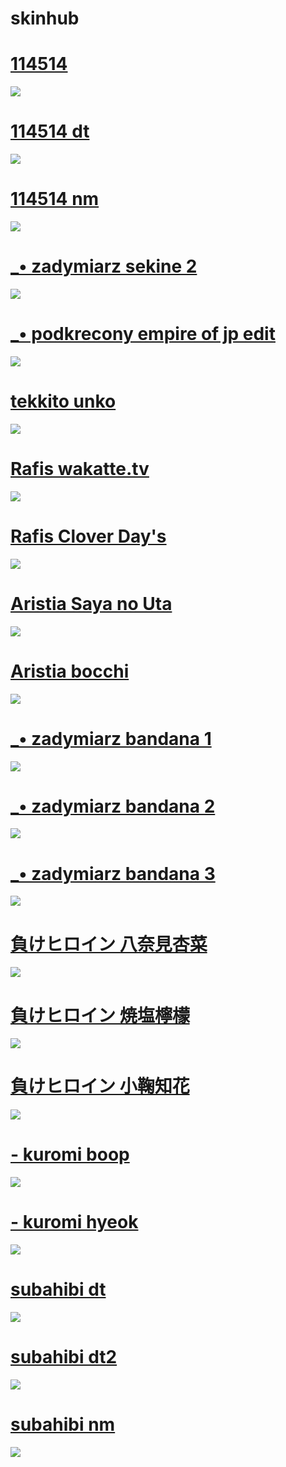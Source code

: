 # skinhub

# [114514](https://drive.google.com/file/d/1XDXUAMiC7G3C5A1Q2C-iX3zu7aq7HJ84/view?usp=drive_link)
![](https://github.com/user-attachments/assets/5fb5d7a4-058d-4cdf-a11b-45284c3314f9)

# [114514 dt](https://drive.google.com/file/d/1aK8X002mhGDwBecJFYA5075gSpy1cC1D/view?usp=drive_link)
![](https://github.com/user-attachments/assets/200fe0ec-3477-4442-91b3-d60335de710e)

# [114514 nm](https://drive.google.com/file/d/1-8pdqVaX6lobmxfkZSLhJwokEmB64Ycl/view?usp=drive_link)
![](https://github.com/user-attachments/assets/b401f1bb-6250-4c0c-b7a0-b52e6c47db35)

# [_• zadymiarz sekine 2](https://drive.google.com/file/d/1TBWkoCelx3l6N1Ln1mIcg43Y-rbZnDIt/view?usp=drive_link)
![](https://github.com/user-attachments/assets/bf56dd05-8281-4f5f-915e-973632002d45)

# [_• podkrecony empire of jp edit](https://drive.google.com/file/d/1FVLnJl310ypX3_Gp5vzKmEfv9cGlVwb-/view?usp=drive_link)
![](https://github.com/user-attachments/assets/d59ae296-a087-4aa5-bb31-d8a13360f785)

# [tekkito unko](https://drive.google.com/file/d/1i5H7LsVaoRg9CM0EUpSyYDoD4Gl0GWdC/view?usp=drive_link)
![](https://github.com/user-attachments/assets/14850647-ff09-4ffe-a80d-46883015ebfd)

# [Rafis wakatte.tv](https://drive.google.com/file/d/1lGTI2maUY6bS-m1LiX-Gf9EfB_H07rO1/view?usp=drive_link)
![](https://github.com/user-attachments/assets/925b7150-16ea-4182-a341-7e075adf190d)

# [Rafis Clover Day's](https://drive.google.com/file/d/1qTolfnikelqm2ZiXY2u4L82yfwZPJVHc/view?usp=drive_link)
![](https://github.com/user-attachments/assets/4a39ef6c-0a7d-4a01-bb9e-aa9ba7bff7f0)

# [Aristia Saya no Uta](https://drive.google.com/file/d/1NyxVb1yr6SFjiXc4rB7GhrTxSefVpvIn/view?usp=drive_link)
![](https://github.com/user-attachments/assets/a1d01ed5-9edd-4445-b6a5-e408ae2f0ff3)

# [Aristia bocchi](https://drive.google.com/file/d/13TRQ5pqiaqmwpAPTPbFIuVUkZ9HDZ6aP/view?usp=drive_link)
![](https://github.com/user-attachments/assets/80e5849c-9a25-4ed5-8b3a-c67a1d91ec8a)

# [_• zadymiarz bandana 1](https://drive.google.com/file/d/1A1FliHlv0v2fizDhfC0ltIU7rQhVRwcw/view?usp=drive_link)
![](https://github.com/user-attachments/assets/3cf57cad-409b-4d03-972d-52d9db17be0f)

# [_• zadymiarz bandana 2](https://drive.google.com/file/d/1mpxpHg8s-F7uellK1dGr8FiHFN9NS6WK/view?usp=drive_link)
![](https://github.com/user-attachments/assets/8798f51e-5430-4405-8173-5bee375fb723)

# [_• zadymiarz bandana 3](https://drive.google.com/file/d/1U37FtB_VfPqbSO2JwMWi939Rq1_OJLBH/view?usp=drive_link)
![](https://github.com/user-attachments/assets/a64edc92-951c-48b5-a341-bdb8cba31b3d)

# [負けヒロイン 八奈見杏菜](https://drive.google.com/file/d/1QRhgouCCPdF570n2q0ffp6ylf7jpou-a/view?usp=drive_link)
![](https://github.com/user-attachments/assets/b14e6fdf-198a-4ad1-8fd6-e3c3c0db686c)

# [負けヒロイン 焼塩檸檬](https://drive.google.com/file/d/1si4f5JT2592O0J6FLRXUWuy1a4c919Sw/view?usp=drive_link)
![](https://github.com/user-attachments/assets/0b0b41ea-90a7-4e31-a08a-6e400a1e8ab7)

# [負けヒロイン 小鞠知花](https://drive.google.com/file/d/1PWxjSZUY6Cv5gmmQ5qYkMlBoHoAzRiUA/view?usp=drive_link)
![](https://github.com/user-attachments/assets/56f98396-1453-4cca-8f87-c0bbcb788103)

# [- kuromi boop](https://drive.google.com/file/d/1xXhH-hCGqppE8F0QIH8kSnRIf0RD2H4s/view?usp=drive_link)
![](https://github.com/user-attachments/assets/421bf922-5fac-42c6-916b-479de79a22ce)

# [- kuromi hyeok](https://drive.google.com/file/d/1CNqVM_7xivg0vp7YsHal7uSk9Mt18lir/view?usp=drive_link)
![](https://github.com/user-attachments/assets/823ce4d7-9d45-4e3e-9dde-37e10d6bb9af)

# [subahibi dt](https://drive.google.com/file/d/1hL-a-hWZUGEylFvEcMNh5kqvgeJw1fGT/view?usp=drive_link)
![](https://github.com/user-attachments/assets/33d9b121-1b30-4a72-98f7-8e55c71b7837)

# [subahibi dt2](https://drive.google.com/file/d/1d7W6atL_Jv5sWNeTgKetF4es_ZgMxmyL/view?usp=drive_link)
![](https://github.com/user-attachments/assets/58154210-785b-40f8-950a-1b361eef18cd)

# [subahibi nm](https://drive.google.com/file/d/1Co1VDmD8E_dyksg8sys4DkmlDtRZgI1S/view?usp=drive_link)
![](https://github.com/user-attachments/assets/684fccdf-cce7-41f3-be87-167724ae637e)
